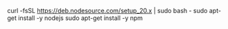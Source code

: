 curl -fsSL https://deb.nodesource.com/setup_20.x | sudo bash -
sudo apt-get install -y nodejs
sudo apt-get install -y npm
